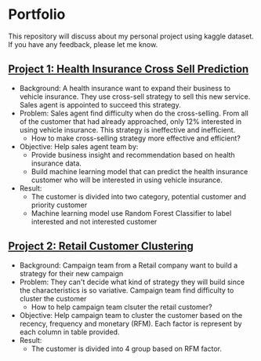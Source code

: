 # Portfolio
This repository will discuss about my personal project using kaggle dataset. If you have any feedback, please let me know.

## [Project 1: Health Insurance Cross Sell Prediction](https://github.com/faizprakoso/Portfolio/blob/main/Health%20Insurance%20Cross%20Sell%20Prediction%20Project.ipynb)
- Background: A health insurance want to expand their business to vehicle insurance. They use cross-sell strategy to sell this new service. Sales agent is appointed to succeed this strategy.
- Problem: Sales agent find difficulty when do the cross-selling. From all of the customer that had already approached, only 12% interested in using vehicle insurance. This strategy is ineffective and inefficient.
    * How to make cross-selling strategy more effective and efficient?
- Objective: Help sales agent team by:
    * Provide business insight and recommendation based on health insurance data.
    * Build machine learning model that can predict the health insurance customer who will be interested in using vehicle insurance.
- Result:
    * The customer is divided into two category, potential customer and priority customer
    * Machine learning model use Random Forest Classifier to label interested and not interested customer
    
## [Project 2: Retail Customer Clustering](https://github.com/faizprakoso/Portfolio/blob/main/Retail%20Customer%20Clustering%20Project.ipynb)
- Background: Campaign team from a Retail company want to build a strategy for their new campaign
- Problem: They can't decide what kind of strategy they will build since the characteristics is so variative. Campaign team find difficulty to cluster the customer
    * How to help campaign team clsuter the retail customer?
- Objective: Help campaign team to cluster the customer based on the recency, frequency and monetary (RFM). Each factor is represent by each column in table provided.
- Result:
    * The customer is divided into 4 group based on RFM factor.
